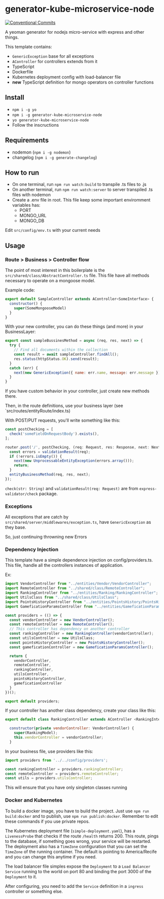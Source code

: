 # generator-kube-microservice-node

[![Conventional Commits](https://img.shields.io/badge/Conventional%20Commits-1.0.0-yellow.svg)](https://conventionalcommits.org)

A yeoman generator for nodejs micro-service with express and other things.

This template contains:

- `GenericException` base for all exceptions
- `AController` for controllers extends from it
- TypeScript
- Dockerfile
- Kubernetes deployment config with load-balancer file
- **new** TypeScript definition for mongo operators on controller functions

## Install

- `npm i -g yo`
- `npm i -g generator-kube-microservice-node`
- `yo generator-kube-microservice-node`
- Follow the inscructions

## Requirements

- nodemon (`npm i -g nodemon`)
- changelog (`npm i -g generate-changelog`)

## How to run

- On one terminal, run `npm run watch:build` to transpile .ts files to .js
- On another terminal, run `npm run watch:server` to server transpiled .ts files with nodemon
- Create a .env file in root. This file keep some important enviromment variables has:
  - PORT
  - MONGO_URL
  - MONGO_DB

Edit `src/config/env.ts` with your current needs

## Usage

### Route > Business > Controller flow

The point of most interest in this boilerplate is the `src/shared/class/AbstractController.ts` file.
This file have all methods necessary to operate on a mongoose model.

Example code:

```javascript
export default SampleController extends AController<SomeInterface> {
  constructor() {
    super(SomeMongooseModel)
  }
}
```

With your new controller, you can do these things (and more) in your BusinessLayer:

```javascript
export const sampleBussinesMethod = async (req, res, next) => {
  try {
    // Find all documents within the collection
    const result = await sampleController.findAll();
    res.status(httpStatus.OK).send(result);
  }
  catch (err) {
    next(new GenericException({ name: err.name, message: err.message }));
  }
}
```

If you have custom behavior in your controller, just create new methods there.

Then, in the route definitions, use your business layer (see `src/routes/entityRoute/index.ts)

With POST/PUT requests, you'll write something like this:

```javascript
const postChecking = [
  check('someFieldOnRequestBody').exists(),
];

router.post('/', postChecking, (req: Request, res: Response, next: NextFunction) => {
  const errors = validationResult(req);
  if (!errors.isEmpty()) {
    next(new UnprocessableEntityException(errors.array()));
    return;
  }
  entityBusinessMethod(req, res, next);
});
```

`check(str: String)` and `validationResult(req: Request)` are from `express-validator/check` package.

### Exceptions

All exceptions that are catch by `src/shared/server/middlewares/exception.ts`, have `GenericException` as they base.

So, just continuing throwning new Errors


### Dependency Injection

This template have a simple dependence injection on config/providers.ts. This file, handle all the controllers instances of application.

Ex:

```javascript
import VendorController from "../entities/Vendor/VendorController";
import RemoteController from "../shared/class/RemoteController";
import RankingController from "../entities/Ranking/RankingController";
import UtilsClass from "../shared/class/UtilsClass";
import PointsHistoryController from "../entities/PointsHistory/PointsHistoryController";
import GameficationParamsController from "../entities/GameficationParams/GameficationParamsController";

const providers = (() => {
  const vendorController = new VendorController();
  const remoteController = new RemoteController();
  // This controller has dependency on another controller
  const rankingController = new RankingController(vendorController);
  const utilsController = new UtilsClass;
  const pointsHistoryController = new PointsHistoryController();
  const gameficationController = new GameficationParamsController();

  return {
    vendorController,
    remoteController,
    rankingController,
    utilsController,
    pointsHistoryController,
    gameficationController
  }
})();

export default providers;
```

If your controller has another class dependency, create your class like this:

```javascript
export default class RankingController extends AController <RankingInterface> {

  constructor(private vendorController: VendorController) {
    super(RankingModel);
    this.vendorController = vendorController;
  }
```

In your business file, use providers like this:

```javascript
import providers from '../../config/providers';

const rankingController = providers.rankingController;
const remoteController = providers.remoteController;
const utils = providers.utilsController;
```

This will ensure that you have only singleton classes running

### Docker and Kubernetes

To build a docker image, you have to build the project. Just use `npm run build:docker` and to publish, use `npm run publish:docker`. Remember to edit these commands if you use private repos.

The Kubernetes deployment file (`simple-deployment.yaml`), has a `LivenessProbe` that checks if the route `/health` returns 200. This route, pings to the database, if something goes wrong, your service will be restarted. The deployment also has a `TimeZone` configuration that you can set the `TimeZone` of the running container. The default is pointing to America/Recife and you can change this anytime if you need.

The load balancer file simples expose the `Deployment` to a `Load Balancer Service` running to the world on port 80 and binding the port 3000 of the `Deployment` to it.

After configuring, you need to add the `Service` definition in a `ingress` controller or something else.